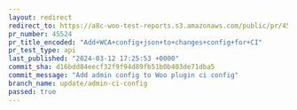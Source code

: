 ```yaml
---
layout: redirect
redirect_to: https://a8c-woo-test-reports.s3.amazonaws.com/public/pr/45524/api/index.html
pr_number: 45524
pr_title_encoded: "Add+WCA+config+json+to+changes+config+for+CI"
pr_test_type: api
last_published: "2024-03-12 17:25:53 +0000"
commit_sha: d16bdd84eecf32f9f94d89fb51b0b403de71dba5
commit_message: "Add admin config to Woo plugin ci config"
branch_name: update/admin-ci-config
passed: true
---
```

